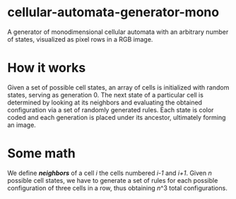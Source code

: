 # cellular-automata-generator-mono
A generator of monodimensional cellular automata with an arbitrary number of states, visualized as pixel rows in a RGB image.

# How it works
Given a set of possible cell states, an array of cells is initialized with random states, serving as generation 0.
The next state of a particular cell is determined by looking at its neighbors and evaluating the obtained configuration via a set of randomly generated rules.
Each state is color coded and each generation is placed under its ancestor, ultimately forming an image.

# Some math
We define **_neighbors_** of a cell _i_ the cells numbered _i-1_ and _i+1_. Given _n_ possible cell states, we have to generate a set of rules for each possible configuration of three cells in a row, thus obtaining _n_^3 total configurations.
